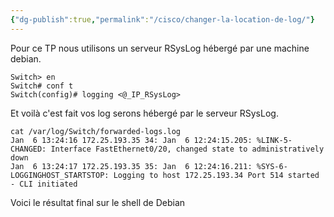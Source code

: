 ```yaml
---
{"dg-publish":true,"permalink":"/cisco/changer-la-location-de-log/"}
---
```



Pour ce TP nous utilisons un serveur RSysLog hébergé par une machine debian. 
```IOS
Switch> en
Switch# conf t
Switch(config)# logging <@_IP_RSysLog>
```

Et voilà c'est fait vos log serons hébergé par le serveur RSysLog.

```Shell
cat /var/log/Switch/forwarded-logs.log
Jan  6 13:24:16 172.25.193.35 34: Jan  6 12:24:15.205: %LINK-5-CHANGED: Interface FastEthernet0/20, changed state to administratively down
Jan  6 13:24:17 172.25.193.35 35: Jan  6 12:24:16.211: %SYS-6-LOGGINGHOST_STARTSTOP: Logging to host 172.25.193.34 Port 514 started - CLI initiated
```
Voici le résultat final sur le shell de Debian
